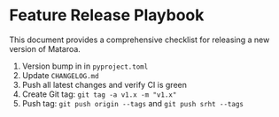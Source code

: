 # Feature Release Playbook

This document provides a comprehensive checklist for releasing a new version of Mataroa.

1. Version bump in in `pyproject.toml`
1. Update `CHANGELOG.md`
1. Push all latest changes and verify CI is green
1. Create Git tag: `git tag -a v1.x -m "v1.x"`
1. Push tag: `git push origin --tags` and `git push srht --tags`
